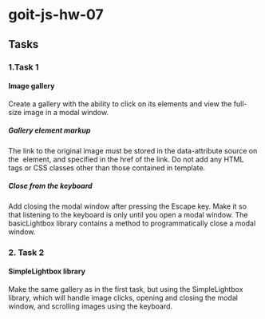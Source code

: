 # goit-js-hw-07

## Tasks

### 1.Task 1

#### Image gallery

Create a gallery with the ability to click on its elements and view the full-size image in a modal window.

##### Gallery element markup
The link to the original image must be stored in the data-attribute source on the <img> element, and specified in the href of the link. Do not add any HTML tags or CSS classes other than those contained in template.

##### Close from the keyboard

Add closing the modal window after pressing the Escape key. Make it so that listening to the keyboard is only until you open a modal window. The basicLightbox library contains a method to programmatically close a modal window.

### 2. Task 2

#### SimpleLightbox library

Make the same gallery as in the first task, but using the SimpleLightbox library, which will handle image clicks, opening and closing the modal window, and scrolling images using the keyboard.

